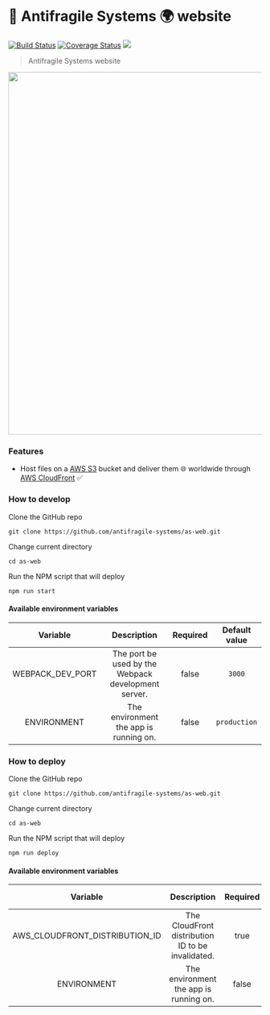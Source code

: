 # :hatching_chick: Antifragile Systems :earth_africa: website

[![Build Status](https://travis-ci.org/antifragile-systems/as-web.svg?branch=master)](https://travis-ci.org/antifragile-systems/as-web)
[![Coverage Status](https://coveralls.io/repos/github/antifragile-systems/as-web/badge.svg?branch=master)](https://coveralls.io/github/antifragile-systems/as-web?branch=master)
[![](https://img.shields.io/github/release/antifragile-systems/as-web.svg)](https://github.com/antifragile-systems/as-web/releases)

> Antifragile Systems website

<p align="center"><img src="share/github/overview.gif" width="720"></p>

### Features
* Host files on a [AWS S3](https://aws.amazon.com/s3) bucket and deliver them :globe_with_meridians: worldwide through [AWS CloudFront](https://aws.amazon.com/cloudfront) :white_check_mark:

### How to develop
Clone the GitHub repo
```
git clone https://github.com/antifragile-systems/as-web.git
```

Change current directory
```
cd as-web
```

Run the NPM script that will deploy
```
npm run start
```

#### Available environment variables
Variable | Description | Required | Default value
:---:|:---:|:---:|:---:
WEBPACK_DEV_PORT | The port be used by the Webpack development server. | false | `3000`
ENVIRONMENT | The environment the app is running on. | false | `production`

### How to deploy
Clone the GitHub repo
```
git clone https://github.com/antifragile-systems/as-web.git
```

Change current directory
```
cd as-web
```

Run the NPM script that will deploy
```
npm run deploy
```

#### Available environment variables
Variable | Description | Required | Default value
:---:|:---:|:---:|:---:
AWS_CLOUDFRONT_DISTRIBUTION_ID | The CloudFront distribution ID to be invalidated. | true | 'undefined'
ENVIRONMENT | The environment the app is running on. | false | `production`
